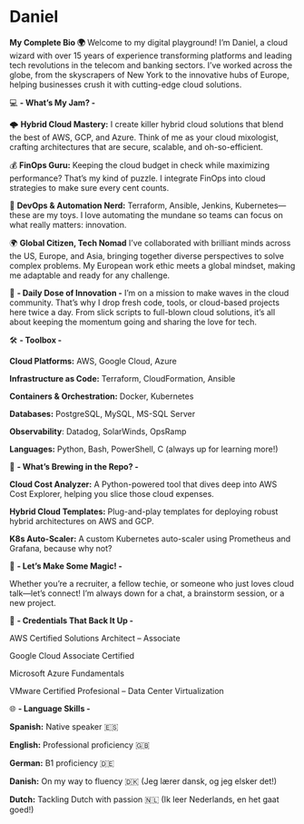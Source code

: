 # Daniel
**My Complete Bio 🌍**
Welcome to my digital playground! I’m Daniel, a cloud wizard with over 15 years of experience transforming platforms and leading tech revolutions in the telecom and banking sectors. I’ve worked across the globe, from the skyscrapers of New York to the innovative hubs of Europe, helping businesses crush it with cutting-edge cloud solutions.

💻 **- What’s My Jam? -**

🌩️ **Hybrid Cloud Mastery:**
I create killer hybrid cloud solutions that blend the best of AWS, GCP, and Azure. Think of me as your cloud mixologist, crafting architectures that are secure, scalable, and oh-so-efficient.

💰 **FinOps Guru:**
Keeping the cloud budget in check while maximizing performance? That’s my kind of puzzle. I integrate FinOps into cloud strategies to make sure every cent counts.

🤖 **DevOps & Automation Nerd:**
Terraform, Ansible, Jenkins, Kubernetes—these are my toys. I love automating the mundane so teams can focus on what really matters: innovation.

🌍 **Global Citizen, Tech Nomad**
I’ve collaborated with brilliant minds across the US, Europe, and Asia, bringing together diverse perspectives to solve complex problems. My European work ethic meets a global mindset, making me adaptable and ready for any challenge.

🎯 **- Daily Dose of Innovation -**
I’m on a mission to make waves in the cloud community. That’s why I drop fresh code, tools, or cloud-based projects here twice a day. From slick scripts to full-blown cloud solutions, it’s all about keeping the momentum going and sharing the love for tech.

🛠️ **- Toolbox -**

**Cloud Platforms:** AWS, Google Cloud, Azure

**Infrastructure as Code:** Terraform, CloudFormation, Ansible

**Containers & Orchestration:** Docker, Kubernetes

**Databases:** PostgreSQL, MySQL, MS-SQL Server

**Observability**: Datadog, SolarWinds, OpsRamp

**Languages:** Python, Bash, PowerShell, C (always up for learning more!)

🚧 **- What’s Brewing in the Repo? -**

**Cloud Cost Analyzer:** A Python-powered tool that dives deep into AWS Cost Explorer, helping you slice those cloud expenses.

**Hybrid Cloud Templates:** Plug-and-play templates for deploying robust hybrid architectures on AWS and GCP.

**K8s Auto-Scaler:** A custom Kubernetes auto-scaler using Prometheus and Grafana, because why not?

🤝 **- Let’s Make Some Magic! -**

Whether you’re a recruiter, a fellow techie, or someone who just loves cloud talk—let’s connect! I’m always down for a chat, a brainstorm session, or a new project.


🏅 **- Credentials That Back It Up -**

AWS Certified Solutions Architect – Associate

Google Cloud Associate Certified

Microsoft Azure Fundamentals

VMware Certified Profesional – Data Center Virtualization

🌐 **- Language Skills -**

**Spanish:** Native speaker 🇪🇸

**English:** Professional proficiency 🇬🇧

**German:** B1 proficiency 🇩🇪

**Danish:** On my way to fluency 🇩🇰 (Jeg lærer dansk, og jeg elsker det!)

**Dutch:** Tackling Dutch with passion 🇳🇱 (Ik leer Nederlands, en het gaat goed!)
